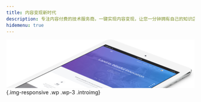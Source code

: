 ```yaml
---
title: 内容变现新时代
description: 专注内容付费的技术服务商，一键实现内容变现，让您一分钟拥有自己的知识店铺
hidemenu: true
---
```

![iPad mock](mock.png){.img-responsive .wp .wp-3 .introimg}
